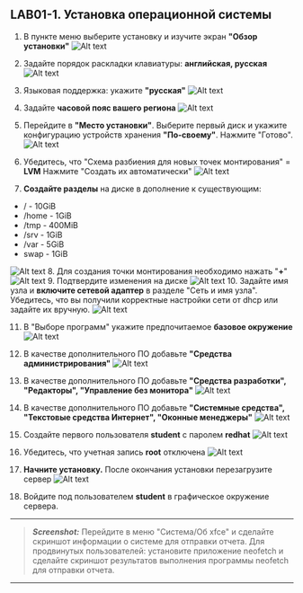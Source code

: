 ## LAB01-1. Установка операционной системы

1. В пункте меню выберите установку и изучите экран **"Обзор установки"**
![Alt text](img/l01im01.png)

2. Задайте порядок раскладки клавиатуры: **английская, русская**
![Alt text](img/l01im02.png)
3. Языковая поддержка: укажите **"русская"**
![Alt text](img/l01im03.png)
4. Задайте **часовой пояс вашего региона**
![Alt text](img/l01im04.png)
5. Перейдите в **"Место установки"**. Выберите первый диск и укажите конфигурацию устройств хранения **"По-своему"**. Нажмите "Готово".
![Alt text](img/l01im05.png)
6. Убедитесь, что "Схема разбиения для новых точек монтирования" = **LVM**
Нажмите "Создать их автоматически"
![Alt text](img/l01im16.png)
7. **Создайте разделы** на диске в дополнение к существующим:

- / - 10GiB
- /home - 1GiB
- /tmp - 400MiB
- /srv - 1GiB
- /var - 5GiB
- swap - 1GiB


![Alt text](img/l01im06.png)
8. Для создания точки монтирования необходимо нажать "**+**" 
![Alt text](img/l01im07.png)
9. Подтвердите изменения на диске
![Alt text](img/l01im08.png)
10. Задайте имя узла и **включите сетевой адаптер** в разделе "Сеть и имя узла". Убедитесь, что вы получили корректные настройки сети от dhcp или задайте их вручную.
![Alt text](img/l01im13.png)

11. В "Выборе программ" укажите предпочитаемое **базовое окружение**
![Alt text](img/l01im09.png)
12. В качестве дополнительного ПО добавьте **"Средства администрирования"**
![Alt text](img/l01im10.png)
13. В качестве дополнительного ПО добавьте **"Средства разработки", "Редакторы", "Управление без монитора"**
![Alt text](img/l01im11.png)
14. В качестве дополнительного ПО добавьте **"Системные средства", "Текстовые средства Интернет", "Оконные менеджеры"**
![Alt text](img/l01im12.png)

15. Создайте первого пользователя **student** c паролем **redhat**
![Alt text](img/l01im15.png)

16. Убедитесь, что учетная запись **root** отключена
![Alt text](img/l01im14.png)

17. **Начните установку.** После окончания установки перезагрузите сервер
![Alt text](img/l01im01.png)

18. Войдите под пользователем **student** в графическое окружение сервера.

___________________
>***Screenshot:***
>Перейдите в меню "Система/Об xfce" и сделайте скриншот информации о системе для отправки отчета.
>Для продвинутых пользователей: установите приложение neofetch и сделайте скриншот результатов выполнения программы neofetch для отправки отчета.
___________________
